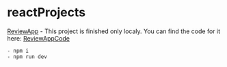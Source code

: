 # reactProjects

[ReviewApp](https://campaignreview.herokuapp.com/) - This project is finished only localy. You can find the code for it here: [ReviewAppCode](https://github.com/MarlenAw/reactProjects/tree/master/ReviewApp) 

```
- npm i
- npm run dev
```
